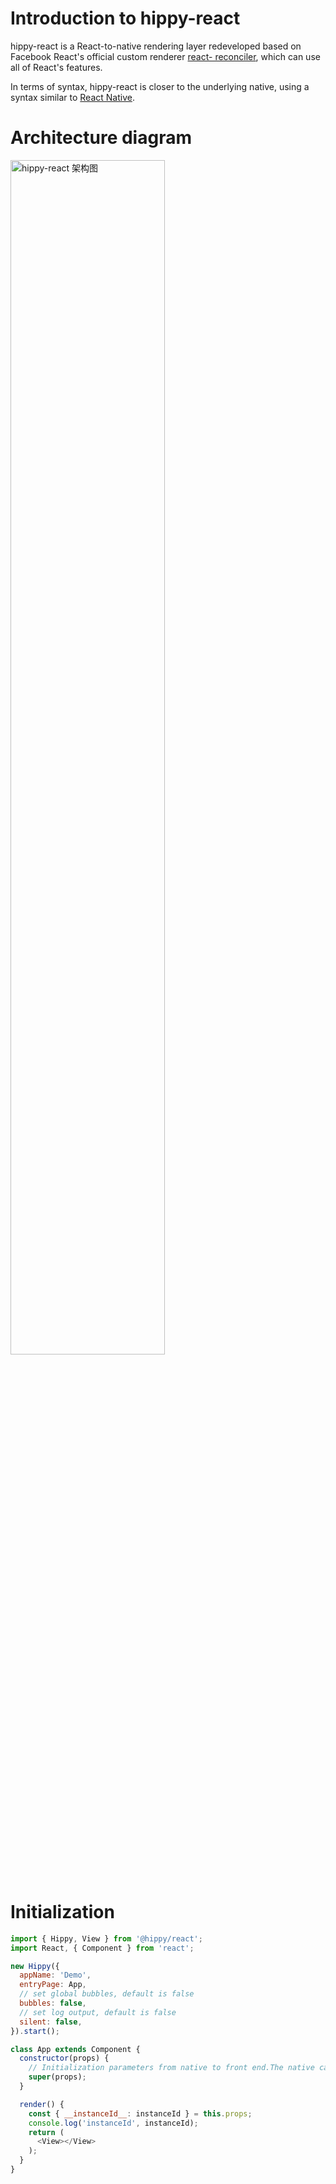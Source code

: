 # Introduction to hippy-react

hippy-react is a React-to-native rendering layer redeveloped based on Facebook React's official custom renderer [react- reconciler](//www.npmjs.com/package/react-reconciler), which can use all of React's features.

In terms of syntax, hippy-react is closer to the underlying native, using a syntax similar to [React Native](//facebook.github.io/react-native/).

# Architecture diagram

<img src="assets/img/hippy-react.png" alt="hippy-react 架构图" width="70%"/>
<br />
<br />

# Initialization

```javascript
import { Hippy, View } from '@hippy/react';
import React, { Component } from 'react';

new Hippy({
  appName: 'Demo',
  entryPage: App,
  // set global bubbles, default is false
  bubbles: false,
  // set log output, default is false
  silent: false,
}).start();

class App extends Component {
  constructor(props) {
    // Initialization parameters from native to front end.The native can put some custom properties required for startup into the entry file props
    super(props);
  }

  render() {
    const { __instanceId__: instanceId } = this.props;
    console.log('instanceId', instanceId);
    return (
      <View></View>
    );
  }
}

```
